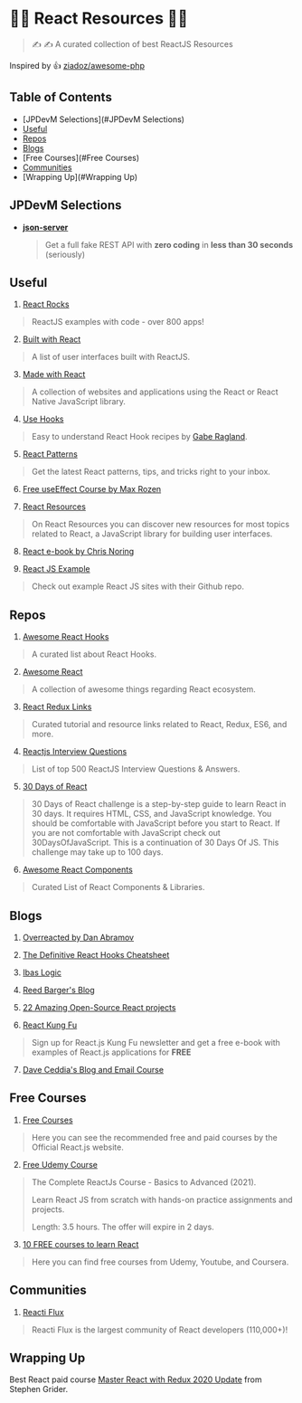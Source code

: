 # :surfing_man: React Resources :surfing_man:

> ✍️ ✍️  A curated collection of best ReactJS Resources

Inspired by 👍 [ziadoz/awesome-php](https://github.com/ziadoz/awesome-php)

## Table of Contents

- [JPDevM Selections](#JPDevM Selections)
- [Useful](#Useful)
- [Repos](#Repos)
- [Blogs](#Blogs)
- [Free Courses](#Free Courses)
- [Communities](#Communities)
- [Wrapping Up](#Wrapping Up)

## JPDevM Selections

- [**json-server**](https://www.npmjs.com/package/json-server)

  > Get a full fake REST API with **zero coding** in **less than 30 seconds** (seriously)

## Useful

1. [React Rocks](https://react.rocks/)

> ReactJS examples with code - over 800 apps!

2. [Built with React](http://builtwithreact.io/)

> A list of user interfaces built with ReactJS.

3. [Made with React](https://madewithreact.com/)

> A collection of websites and applications using the React or React Native JavaScript library.

4. [Use Hooks](https://usehooks.com/)

> Easy to understand React Hook recipes by [Gabe Ragland](https://twitter.com/gabe_ragland).

5. [React Patterns](https://reactpatterns.com/)

> Get the latest React patterns, tips, and tricks right to your inbox.

6. [Free useEffect Course by Max Rozen](https://maxrozen.com/courses)

7. [React Resources](https://reactresources.com/)

> On React Resources you can discover new resources for most topics  related to React, a JavaScript library for building user interfaces.

8. [React e-book by Chris Noring](https://softchris.github.io/books/react/)

9. [React JS Example](https://reactjsexample.com/)

> Check out example React JS sites with their Github repo.

## Repos

1. [Awesome React Hooks](https://github.com/glauberfc/awesome-react-hooks#readme)

> A curated list about React Hooks.

2. [Awesome React](https://github.com/enaqx/awesome-react#readme)

> A collection of awesome things regarding React ecosystem.

3. [React Redux Links](https://github.com/markerikson/react-redux-links)

> Curated tutorial and resource links related to React, Redux, ES6, and more.

4. [Reactjs Interview Questions](https://github.com/sudheerj/reactjs-interview-questions)

> List of top 500 ReactJS Interview Questions & Answers.

5. [30 Days of React](https://github.com/Asabeneh/30-Days-Of-React)

> 30 Days of React challenge is a step-by-step guide to learn React in  30 days. It requires HTML, CSS, and JavaScript knowledge. You should be  comfortable with JavaScript before you start to React. If you are not  comfortable with JavaScript check out 30DaysOfJavaScript. This is a  continuation of 30 Days Of JS. This challenge may take up to 100 days.

6. [Awesome React Components](https://github.com/brillout/awesome-react-components)

> Curated List of React Components & Libraries.

## Blogs

1. [Overreacted by Dan Abramov](https://overreacted.io/)

2. [The Definitive React Hooks Cheatsheet](https://antjanus.com/)

3. [Ibas Logic](https://ibaslogic.com/series/)

4. [Reed Barger's Blog](https://reedbarger.com/)

5. [22 Amazing Open-Source React projects](https://medium.mybridge.co/22-amazing-open-source-react-projects-cb8230ec719f#.o5umedb6v)

6. [React Kung Fu](https://reactkungfu.com/)

> Sign up for React.js Kung Fu newsletter and get a free e-book with examples of React.js applications for **FREE**

7. [Dave Ceddia's Blog and Email Course](https://daveceddia.com/)

## Free Courses

1. [Free Courses](https://reactjs.org/community/courses.html)

> Here you can see the recommended free and paid courses by the Official React.js website.

2. [Free Udemy Course](https://www.udemy.com/course/react-js-basics-to-advanced/?couponCode=FREEMAR4)

> The Complete ReactJs Course - Basics to Advanced (2021).
>
> Learn React JS from scratch with hands-on practice assignments and projects. 
>
> Length: 3.5 hours. The offer will expire in 2 days.

3. [10 FREE courses to learn React](https://insta.zaletskyi.com/10-free-courses-to-learn-react/)

> Here you can find free courses from Udemy, Youtube, and Coursera.

## Communities

1. [Reacti Flux](https://discord.com/invite/reactiflux)

> Reacti Flux is the largest community of React developers (110,000+)!

## Wrapping Up

Best React paid course [Master React with Redux 2020 Update](https://www.udemy.com/course/react-redux/) from Stephen Grider. 